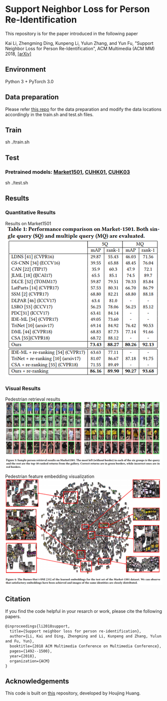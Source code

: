 # Support Neighbor Loss for Person Re-Identification

This repository is for the paper introduced in the following paper

Kai Li, Zhengming Ding, Kunpeng Li, Yulun Zhang, and Yun Fu, "Support Neighbor Loss for Person Re-Identification", ACM Multimedia (ACM MM) 2018, [[arXiv]](https://arxiv.org/abs/1808.06030) 

## Environment
Python 3 + PyTorch 3.0

## Data preparation 
Please refer [this repo](https://github.com/huanghoujing/person-reid-triplet-loss-baseline) for the data preparation and modify the data locations accordingly in the train.sh and test.sh files.


## Train
sh ./train.sh

## Test

### Pretrained models: [Market1501](https://github.com/kailigo/SN_loss_for_reID), [CUHK01](https://github.com/kailigo/SN_loss_for_reID), [CUHK03](https://github.com/kailigo/SN_loss_for_reID)

sh ./test.sh

## Results

### Quantitative Results

Results on Market1501
![Retrieval](/figs/quantitative.png)

<!-- Analysis on the impact of gallery size
![Retrieval](/figs/gal_size_analysis.png) -->


### Visual Results

Pedestrian retrieval results
![Retrieval](/figs/retrieval.png)

Pedestrian feature embedding visualization
![Embedding visualization](/figs/embedding.png)

## Citation
If you find the code helpful in your resarch or work, please cite the following papers.
```
@inproceedings{li2018support,
  title={Support neighbor loss for person re-identification},
  author={Li, Kai and Ding, Zhengming and Li, Kunpeng and Zhang, Yulun and Fu, Yun},
  booktitle={2018 ACM Multimedia Conference on Multimedia Conference},
  pages={1492--1500},
  year={2018},
  organization={ACM}
}
```

## Acknowledgements
This code is built on [this](https://github.com/huanghoujing/person-reid-triplet-loss-baseline) repository, developed by Houjing Huang.

